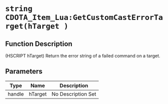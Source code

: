 # `string CDOTA_Item_Lua:GetCustomCastErrorTarget(hTarget )`
## Function Description
(HSCRIPT hTarget) Return the error string of a failed command on a target.
## Parameters
Type|Name|Description
--|--|--
handle|hTarget|No Description Set
